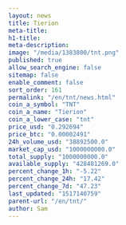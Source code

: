 ```yaml
---
layout: news
title: Tierion
meta-title: 
h1-title: 
meta-description: 
image: "/media/1383800/tnt.png"
published: true
allow_search_engine: false
sitemap: false
enable_comment: false
sort_order: 161
permalink: "/en/tnt/news.html"
coin_a_symbol: "TNT"
coin_a_name: "Tierion"
coin_a_lower_case: "tnt"
price_usd: "0.292694"
price_btc: "0.00002491"
24h_volume_usd: "38892500.0"
market_cap_usd: "1000000000.0"
total_supply: "1000000000.0"
available_supply: "428481269.0"
percent_change_1h: "-5.22"
percent_change_24h: "17.42"
percent_change_7d: "47.23"
last_updated: "1517140759"
parent-url: "/en/tnt/"
author: Sam
---
```


